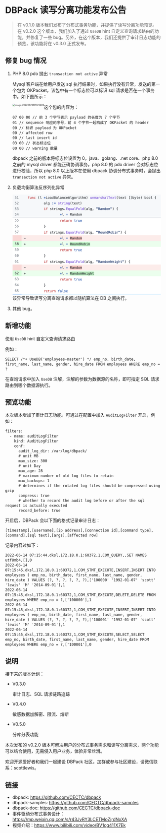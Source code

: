 # DBPack 读写分离功能发布公告

> 在 v0.1.0 版本我们发布了分布式事务功能，并提供了读写分离功能预览。在 v0.2.0 这个版本，我们加入了通过 `UseDB` hint 自定义查询请求路由的功能，并修复了一些 bug。另外，在这个版本，我们还提供了审计日志功能的预览，该功能将在 v0.3.0 正式发布。

## 修复 bug 情况

1. PHP 8.0 pdo 抛出 `transaction not active` 异常

   Mysql 客户端在给用户发送 sql 执行结果时，如果执行没有异常，发送的第一个包为 OKPacket，该包中有一个标志位可以标识 sql 请求是否在一个事务中。如下图所示：

   <img src="https://cectc.github.io/dbpack-doc/images/image-20220629161325409.png" alt="image-20220629161325409" style="zoom:50%;" align="left" />

   这个包的内容为：

   ```
   07 00 00 // 前 3 个字节表示 payload 的长度为 7 个字节
   01 // sequence 响应的序号，前 4 个字节一起构成了 OKPacket 的 header
   00 // 标识 payload 为 OKPacket
   00 // affected row
   00 // last insert id
   03 00 // 状态标志位
   00 00 // warning 数量
   ```

   dbpack 之前的版本将标志位设置为 0，java、golang、.net core、php 8.0 之前的 mysql driver 都能正确协调事务，php 8.0 的 pdo driver 会对标志位进行校验，所以 php 8.0 以上版本在使用 dbpack 协调分布式事务时，会抛出 `transaction not active` 异常。

2. 负载均衡算法反序列化异常

   <img src="../images/image-20220707170118827.png" alt="image-20220707170118827" style="zoom:50%;" align="left"/>

   该异常导致读写分离查询请求都以随机算法在 DB 之间执行。

3. 其他 bug。

## 新增功能

使用 `UseDB` hint 自定义查询请求路由

例如：

```
SELECT /*+ UseDB('employees-master') */ emp_no, birth_date, first_name, last_name, gender, hire_date FROM employees WHERE emp_no = ?
```

在查询请求中加入 `UseDB` 注解，注解的参数为数据源的名称，即可指定 SQL 请求路由到哪个数据源执行。

## 预览功能

本次版本增加了审计日志功能。可通过在配置中加入 `AuditLogFilter` 开启，例如：

```
filters:
  - name: auditLogFilter
    kind: AuditLogFilter
    conf:
      audit_log_dir: /var/log/dbpack/
      # unit MB
      max_size: 300
      # unit Day
      max_age: 28
      # maximum number of old log files to retain
      max_backups: 1
      # determines if the rotated log files should be compressed using gzip
      compress: true
      # whether to record the audit log before or after the sql request is actually executed
      record_before: true
```

开启后，DBPack 会以下面的格式记录审计日志：

```
[timestamp],[username],[ip address],[connection id],[command type],[command],[sql text],[args],[affected row]
```

记录内容过如下：

```
2022-06-14 07:15:44,dksl,172.18.0.1:60372,1,COM_QUERY,,SET NAMES utf8mb4,[],0
2022-06-14 07:15:45,dksl,172.18.0.1:60372,1,COM_STMT_EXECUTE,INSERT,INSERT INTO employees ( emp_no, birth_date, first_name, last_name, gender, hire_date ) VALUES (?, ?, ?, ?, ?, ?),['100000' '1992-01-07' 'scott' 'lewis' 'M' '2014-09-01'],1
2022-06-14 07:15:45,dksl,172.18.0.1:60372,1,COM_STMT_EXECUTE,DELETE,DELETE FROM employees WHERE emp_no = ?,['100000'],1
2022-06-14 07:15:45,dksl,172.18.0.1:60372,1,COM_STMT_EXECUTE,INSERT,INSERT INTO employees ( emp_no, birth_date, first_name, last_name, gender, hire_date ) VALUES (?, ?, ?, ?, ?, ?),['100001' '1992-01-07' 'scott' 'lewis' 'M' '2014-09-01'],1
2022-06-14 07:15:45,dksl,172.18.0.1:60372,1,COM_STMT_EXECUTE,SELECT,SELECT emp_no, birth_date, first_name, last_name, gender, hire_date FROM employees WHERE emp_no = ?,['100001'],0
```



## 说明

接下来的版本计划：

+ V0.3.0

  审计日志、SQL 请求链路追踪

+ V0.4.0

  敏感数据加解密、限流、熔断

+ V0.5.0

  分库分表功能

本次发布的 v0.2.0 版本可解决用户的分布式事务需求和读写分离需求，两个功能可以结合使用，无需侵入用户业务，体验非常丝滑。

欢迎开源爱好者和我们一起建设 DBPack 社区，加群或参与社区建设，请微信联系：scottlewis。

## 链接

- dbpack: https://github.com/CECTC/dbpack
- dbpack-samples: https://github.com/CECTC/dbpack-samples
- dbpack-doc: https://github.com/CECTC/dbpack-doc
- 事件驱动分布式事务设计：https://mp.weixin.qq.com/s/r43JvRY3LCETMoZjrdNxXA
- 视频介绍：https://www.bilibili.com/video/BV1cg411X7Ek

